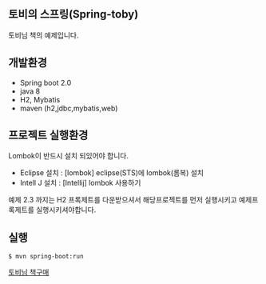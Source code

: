 
## 토비의 스프링(Spring-toby)
토비님 책의 예제입니다.

## 개발환경
* Spring boot 2.0
* java  8
* H2, Mybatis
* maven (h2,jdbc,mybatis,web)


##  프로젝트 실행환경
Lombok이 반드시 설치 되있어야 합니다.<br>
* Eclipse 설치 : [lombok] eclipse(STS)에 lombok(롬복) 설치
* Intell J 설치 : [Intellij] lombok 사용하기

예제 2.3 까지는 H2 프록제트를 다운받으셔서 해당프로젝트를 먼저 실행시키고 예제프록제트를 실행시키셔야합니다.



## 실행
```
$ mvn spring-boot:run
```



[토비님 책구매](http://book.naver.com/bookdb/book_detail.nhn?bid=7006516)
